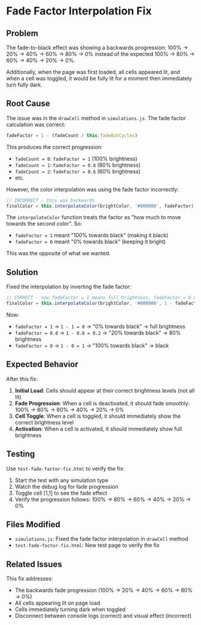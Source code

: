 # Fade Factor Interpolation Fix

## Problem

The fade-to-black effect was showing a backwards progression: 100% → 20% → 40% → 60% → 80% → 0% instead of the expected 100% → 80% → 60% → 40% → 20% → 0%.

Additionally, when the page was first loaded, all cells appeared lit, and when a cell was toggled, it would be fully lit for a moment then immediately turn fully dark.

## Root Cause

The issue was in the `drawCell` method in `simulations.js`. The fade factor calculation was correct:

```javascript
fadeFactor = 1 - (fadeCount / this.fadeOutCycles)
```

This produces the correct progression:
- `fadeCount = 0`: `fadeFactor = 1` (100% brightness)
- `fadeCount = 1`: `fadeFactor = 0.8` (80% brightness)
- `fadeCount = 2`: `fadeFactor = 0.6` (60% brightness)
- etc.

However, the color interpolation was using the fade factor incorrectly:

```javascript
// INCORRECT - this was backwards
finalColor = this.interpolateColor(brightColor, '#000000', fadeFactor);
```

The `interpolateColor` function treats the factor as "how much to move towards the second color". So:
- `fadeFactor = 1` meant "100% towards black" (making it black)
- `fadeFactor = 0` meant "0% towards black" (keeping it bright)

This was the opposite of what we wanted.

## Solution

Fixed the interpolation by inverting the fade factor:

```javascript
// CORRECT - now fadeFactor = 1 means full brightness, fadeFactor = 0 means black
finalColor = this.interpolateColor(brightColor, '#000000', 1 - fadeFactor);
```

Now:
- `fadeFactor = 1` → `1 - 1 = 0` → "0% towards black" → full brightness
- `fadeFactor = 0.8` → `1 - 0.8 = 0.2` → "20% towards black" → 80% brightness
- `fadeFactor = 0` → `1 - 0 = 1` → "100% towards black" → black

## Expected Behavior

After this fix:
1. **Initial Load**: Cells should appear at their correct brightness levels (not all lit)
2. **Fade Progression**: When a cell is deactivated, it should fade smoothly: 100% → 80% → 60% → 40% → 20% → 0%
3. **Cell Toggle**: When a cell is toggled, it should immediately show the correct brightness level
4. **Activation**: When a cell is activated, it should immediately show full brightness

## Testing

Use `test-fade-factor-fix.html` to verify the fix:

1. Start the test with any simulation type
2. Watch the debug log for fade progression
3. Toggle cell [1,1] to see the fade effect
4. Verify the progression follows: 100% → 80% → 60% → 40% → 20% → 0%

## Files Modified

- `simulations.js`: Fixed the fade factor interpolation in `drawCell` method
- `test-fade-factor-fix.html`: New test page to verify the fix

## Related Issues

This fix addresses:
- The backwards fade progression (100% → 20% → 40% → 60% → 80% → 0%)
- All cells appearing lit on page load
- Cells immediately turning dark when toggled
- Disconnect between console logs (correct) and visual effect (incorrect) 